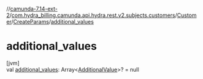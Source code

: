 //[camunda-7.14-ext-2](../../../../index.md)/[com.hydra_billing.camunda.api.hydra.rest.v2.subjects.customers](../../index.md)/[Customer](../index.md)/[CreateParams](index.md)/[additional_values](additional_values.md)

# additional_values

[jvm]\
val [additional_values](additional_values.md): Array<[AdditionalValue](../../../com.hydra_billing.camunda.api.hydra.common_types/-additional-value/index.md)>? = null
